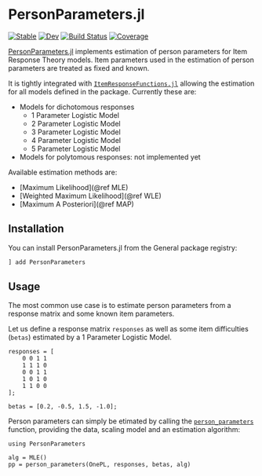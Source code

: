# PersonParameters.jl

[![Stable](https://img.shields.io/badge/docs-stable-blue.svg)](https://juliapsychometrics.github.io/PersonParameters.jl/stable/)
[![Dev](https://img.shields.io/badge/docs-dev-blue.svg)](https://juliapsychometrics.github.io/PersonParameters.jl/dev/)
[![Build Status](https://github.com/juliapsychometrics/PersonParameters.jl/actions/workflows/CI.yml/badge.svg?branch=main)](https://github.com/juliapsychometrics/PersonParameters.jl/actions/workflows/CI.yml?query=branch%3Amain)
[![Coverage](https://codecov.io/gh/juliapsychometrics/PersonParameters.jl/branch/main/graph/badge.svg)](https://codecov.io/gh/juliapsychometrics/PersonParameters.jl)

[PersonParameters.jl](https://github.com/juliapsychometrics/PersonParameters.jl) implements estimation of person parameters for Item Response Theory models. Item parameters used in the estimation of person parameters are treated as fixed and known.

It is tightly integrated with [`ItemResponseFunctions.jl`](https://github.com/juliapsychometrics/ItemResponseFunctions.jl) allowing the estimation for all models defined in the package. Currently these are:

- Models for dichotomous responses
  - 1 Parameter Logistic Model
  - 2 Parameter Logistic Model
  - 3 Parameter Logistic Model
  - 4 Parameter Logistic Model
  - 5 Parameter Logistic Model
- Models for polytomous responses: not implemented yet

Available estimation methods are:
- [Maximum Likelihood](@ref MLE)
- [Weighted Maximum Likelihood](@ref WLE)
- [Maximum A Posteriori](@ref MAP)

## Installation
You can install PersonParameters.jl from the General package registry:

```julia
] add PersonParameters
```

## Usage
The most common use case is to estimate person parameters from a response matrix and some known item parameters.

Let us define a response matrix `responses` as well as some item difficulties (`betas`) estimated by a 1 Parameter Logistic Model.

```@example getting-started
responses = [
    0 0 1 1
    1 1 1 0
    0 0 1 1
    1 0 1 0
    1 1 0 0
];

betas = [0.2, -0.5, 1.5, -1.0];
```

Person parameters can simply be etimated by calling the [`person_parameters`](@ref) function, providing the data, scaling model and an estimation algorithm:

```@example getting-started
using PersonParameters

alg = MLE()
pp = person_parameters(OnePL, responses, betas, alg)
```

